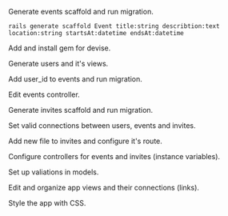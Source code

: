 Generate events scaffold and run migration.

```
rails generate scaffold Event title:string describtion:text location:string startsAt:datetime endsAt:datetime
```

Add and install gem for devise.

Generate users and it's views.

Add user_id to events and run migration.

Edit events controller.

Generate invites scaffold and run migration.

Set valid connections between users, events and invites.

Add new file to invites and configure it's route.

Configure controllers for events and invites (instance variables).

Set up valiations in models.

Edit and organize app views and their connections (links).

Style the app with CSS.
